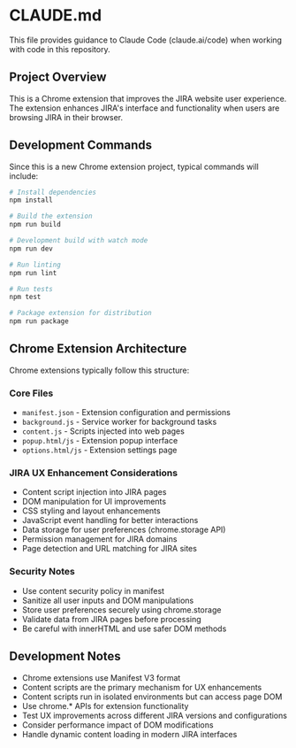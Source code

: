 # CLAUDE.md

This file provides guidance to Claude Code (claude.ai/code) when working with code in this repository.

## Project Overview

This is a Chrome extension that improves the JIRA website user experience. The extension enhances JIRA's interface and functionality when users are browsing JIRA in their browser.

## Development Commands

Since this is a new Chrome extension project, typical commands will include:

```bash
# Install dependencies
npm install

# Build the extension
npm run build

# Development build with watch mode
npm run dev

# Run linting
npm run lint

# Run tests
npm test

# Package extension for distribution
npm run package
```

## Chrome Extension Architecture

Chrome extensions typically follow this structure:

### Core Files
- `manifest.json` - Extension configuration and permissions
- `background.js` - Service worker for background tasks
- `content.js` - Scripts injected into web pages
- `popup.html/js` - Extension popup interface
- `options.html/js` - Extension settings page

### JIRA UX Enhancement Considerations
- Content script injection into JIRA pages
- DOM manipulation for UI improvements
- CSS styling and layout enhancements
- JavaScript event handling for better interactions
- Data storage for user preferences (chrome.storage API)
- Permission management for JIRA domains
- Page detection and URL matching for JIRA sites

### Security Notes
- Use content security policy in manifest
- Sanitize all user inputs and DOM manipulations
- Store user preferences securely using chrome.storage
- Validate data from JIRA pages before processing
- Be careful with innerHTML and use safer DOM methods

## Development Notes

- Chrome extensions use Manifest V3 format
- Content scripts are the primary mechanism for UX enhancements
- Content scripts run in isolated environments but can access page DOM
- Use chrome.* APIs for extension functionality
- Test UX improvements across different JIRA versions and configurations
- Consider performance impact of DOM modifications
- Handle dynamic content loading in modern JIRA interfaces